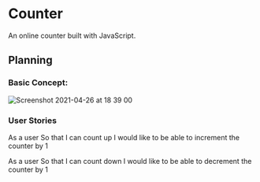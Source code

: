 # Counter
An online counter built with JavaScript.

## Planning

### Basic Concept:
![Screenshot 2021-04-26 at 18 39 00](https://user-images.githubusercontent.com/60509804/116126712-e02d6300-a6be-11eb-95f1-e66b2e1934d0.png)

### User Stories

As a user
So that I can count up
I would like to be able to increment the counter by 1

As a user
So that I can count down 
I would like to be able to decrement the counter by 1